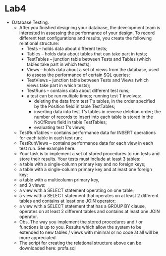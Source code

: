 # Lab4

* Database Testing.
    * After you finished designing your database, the development team is interested in assessing the performance of your design. To record different test configurations and results, you create the following relational structure:
    	* Tests – holds data about different tests;
    	* Tables – holds data about tables that can take part in tests;
    	* TestTables – junction table between Tests and Tables (which tables take part in which tests);
    	* Views – holds data about a set of views from the database, used to assess the performance of certain SQL queries;
    	* TestViews – junction table between Tests and Views (which views take part in which tests);
    	* TestRuns – contains data about different test runs;
    	* a test can be run multiple times; running test T involves:
    		* deleting the data from test T’s tables, in the order specified by the Position field in table TestTables;
    		* inserting data into test T’s tables in reverse deletion order; the number of records to insert into each table is stored in the NoOfRows field in table TestTables;
    		* evaluating test T’s views;
	* TestRunTables – contains performance data for INSERT operations for each table in each test run;
	* TestRunViews – contains performance data for each view in each test run. See example here.
    * Your task is to implement a set of stored procedures to run tests and store their results. Your tests must include at least 3 tables:
	* a table with a single-column primary key and no foreign keys;
	* a table with a single-column primary key and at least one foreign key;
	* a table with a multicolumn primary key,
    * and 3 views:
	* a view with a SELECT statement operating on one table;
	* a view with a SELECT statement that operates on at least 2 different tables and contains at least one JOIN operator;
	* a view with a SELECT statement that has a GROUP BY clause, operates on at least 2 different tables and contains at least one JOIN operator.
    * Obs. The way you implement the stored procedures and / or functions is up to you. Results which allow the system to be extended to new tables / views with minimal or no code at all will be more appreciated.
    * The script for creating the relational structure above can be downloaded here: profa.sql
	